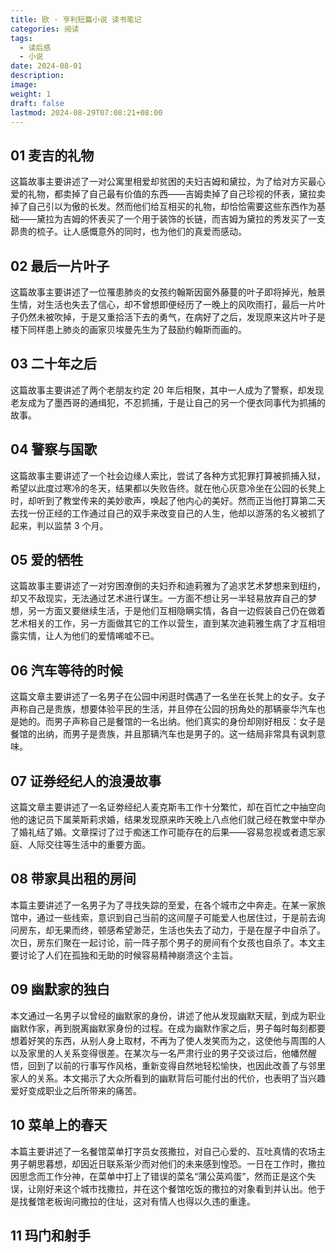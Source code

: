```yaml
---
title: 欧 · 亨利短篇小说 读书笔记
categories: 阅读
tags:
  - 读后感
  - 小说
date: 2024-08-01
description: 
image: 
weight: 1
draft: false
lastmod: 2024-08-29T07:08:21+08:00
---
```

## 01 麦吉的礼物

这篇故事主要讲述了一对公寓里相爱却贫困的夫妇吉姆和黛拉，为了给对方买最心爱的礼物，都卖掉了自己最有价值的东西——吉姆卖掉了自己珍视的怀表，黛拉卖掉了自己引以为傲的长发。然而他们给互相买的礼物，却恰恰需要这些东西作为基础——黛拉为吉姆的怀表买了一个用于装饰的长链，而吉姆为黛拉的秀发买了一支昴贵的梳子。让人感慨意外的同时，也为他们的真爱而感动。

## 02 最后一片叶子

这篇故事主要讲述了一位罹患肺炎的女孩约翰斯因窗外藤蔓的叶子即将掉光，触景生情，对生活也失去了信心，却不曾想即便经历了一晚上的风吹雨打，最后一片叶子仍然未被吹掉，于是又重拾活下去的勇气，在病好了之后，发现原来这片叶子是楼下同样患上肺炎的画家贝埃曼先生为了鼓励约翰斯而画的。

## 03 二十年之后

这篇故事主要讲述了两个老朋友约定 20 年后相聚，其中一人成为了警察，却发现老友成为了墨西哥的通缉犯，不忍抓捕，于是让自己的另一个便衣同事代为抓捕的故事。

## 04 警察与国歌

这篇故事主要讲述了一个社会边缘人索比，尝试了各种方式犯罪打算被抓捕入狱，希望以此度过寒冷的冬天，结果都以失败告终。就在他心灰意冷坐在公园的长凳上时，却听到了教堂传来的美妙歌声，唤起了他内心的美好。然而正当他打算第二天去找一份正经的工作通过自己的双手来改变自己的人生，他却以游荡的名义被抓了起来，判以监禁 3 个月。

## 05 爱的牺牲

这篇故事主要讲述了一对穷困潦倒的夫妇乔和迪莉雅为了追求艺术梦想来到纽约，却又不敌现实，无法通过艺术进行谋生。一方面不想让另一半轻易放弃自己的梦想，另一方面又要继续生活，于是他们互相隐瞒实情，各自一边假装自己仍在做着艺术相关的工作，另一方面做其它的工作以营生，直到某次迪莉雅生病了才互相坦露实情，让人为他们的爱情唏嘘不已。

## 06 汽车等待的时候

这篇文章主要讲述了一名男子在公园中闲逛时偶遇了一名坐在长凳上的女子。女子声称自己是贵族，想要体验平民的生活，并且停在公园的拐角处的那辆豪华汽车也是她的。而男子声称自己是餐馆的一名出纳。他们真实的身份却刚好相反：女子是餐馆的出纳，而男子是贵族，并且那辆汽车也是男子的。这一结局非常具有讽刺意味。

## 07 证券经纪人的浪漫故事

这篇文章主要讲述了一名证劵经纪人麦克斯韦工作十分繁忙，却在百忙之中抽空向他的速记员下属莱斯莉求婚，结果发现原来昨天晚上八点他们就己经在教堂中举办了婚礼结了婚。文章探讨了过于痴迷工作可能存在的后果——容易忽视或者遗忘家庭、人际交往等生活中的重要方面。

## 08 带家具出租的房间

本篇主要讲述了一名男子为了寻找失踪的至爱，在各个城市之中奔走。在某一家旅馆中，通过一些线索，意识到自己当前的这间屋子可能爱人也居住过，于是前去询问房东，却无果而终，顿感希望渺茫，生活也失去了动力，于是在屋子中自杀了。次日，房东们聚在一起讨论，前一阵子那个男子的房间有个女孩也自杀了。本文主要讨论了人们在孤独和无助的时候容易精神崩溃这个主旨。

## 09 幽默家的独白

本文通过一名男子以曾经的幽默家的身份，讲述了他从发现幽默天赋，到成为职业幽默作家，再到脱离幽默家身份的过程。在成为幽默作家之后，男子每时每刻都要想着好笑的东西，从别人身上取材，不再为了使人发笑而为之，这使他与周围的人以及家里的人关系变得很差。在某次与一名严肃行业的男子交谈过后，他幡然醒悟，回到了以前的行事写作风格，重新变得自然地轻松愉快，也因此改善了与邻里家人的关系。本文揭示了大众所看到的幽默背后可能付出的代价，也表明了当兴趣爱好变成职业之后所带来的痛苦。

## 10 菜单上的春天

本篇主要讲述了一名餐馆菜单打字员女孩撒拉，对自己心爱的、互吐真情的农场主男子朝思暮想，却因近日联系渐少而对他们的未来感到惶恐。一日在工作时，撒拉因思念而工作分神，在菜单中打上了错误的菜名“蒲公英鸡蛋”，然而正是这个失误，让刚好来这个城市找撒拉，并在这个餐馆吃饭的撒拉的对象看到并认出。他于是找餐馆老板询问撒拉的住址，这对有情人也得以久违的重逢。

## 11 玛门和射手

